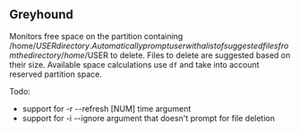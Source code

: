 ## Greyhound

Monitors free space on the partition containing /home/$USER directory. Automatically prompt user with a list of suggested files from the directory /home/$USER to delete. Files to delete are suggested based on their size. Available space calculations use `df` and take into account reserved partition space.

Todo:
 - support for -r --refresh [NUM] time argument
 - support for -i --ignore argument that doesn't prompt for file deletion